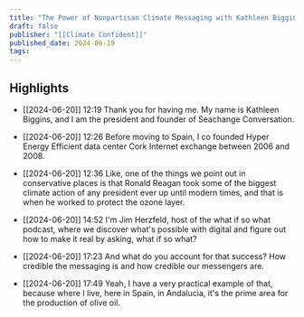 ```yaml
---
title: "The Power of Nonpartisan Climate Messaging with Kathleen Biggins"
draft: false
publisher: "[[Climate Confident]]"
published_date: 2024-06-19
tags:
---
```



## Highlights
* [[2024-06-20]] 12:19  Thank you for having me. My name is Kathleen Biggins, and I am the president and founder of Seachange Conversation.

* [[2024-06-20]] 12:26  Before moving to Spain, I co founded Hyper Energy Efficient data center Cork Internet exchange between 2006 and 2008.

* [[2024-06-20]] 12:36  Like, one of the things we point out in conservative places is that Ronald Reagan took some of the biggest climate action of any president ever up until modern times, and that is when he worked to protect the ozone layer.

* [[2024-06-20]] 14:52  I'm Jim Herzfeld, host of the what if so what podcast, where we discover what's possible with digital and figure out how to make it real by asking, what if so what?

* [[2024-06-20]] 17:23  And what do you account for that success? How credible the messaging is and how credible our messengers are.

* [[2024-06-20]] 17:49  Yeah, I have a very practical example of that, because where I live, here in Spain, in Andalucia, it's the prime area for the production of olive oil.

